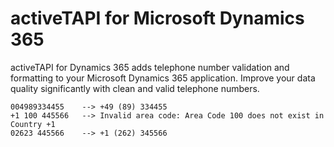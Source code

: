 # activeTAPI for Microsoft Dynamics 365

activeTAPI for Dynamics 365 adds telephone number validation and formatting to your Microsoft Dynamics 365 application. Improve your data quality significantly with clean and valid telephone numbers.

```
004989334455	-->	+49 (89) 334455
+1 100 445566	-->	Invalid area code: Area Code 100 does not exist in Country +1
02623 445566	-->	+1 (262) 345566
```
